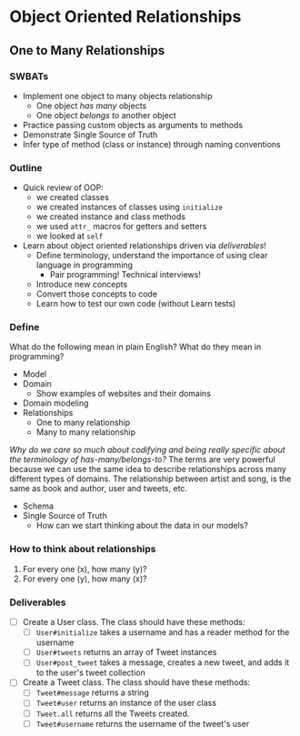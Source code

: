 Object Oriented Relationships
=============================

## One to Many Relationships

### SWBATs

* Implement one object to many objects relationship
  * One object _has many_ objects
  * One object _belongs to_ another object
* Practice passing custom objects as arguments to methods
* Demonstrate Single Source of Truth
* Infer type of method (class or instance) through naming conventions

### Outline

* Quick review of OOP:
  * we created classes
  * we created instances of classes using `initialize`
  * we created instance and class methods
  * we used `attr_` macros for getters and setters
  * we looked at `self`
* Learn about object oriented relationships driven via _deliverables_!
  * Define terminology, understand the importance of using clear language in programming
    * Pair programming! Technical interviews!
  * Introduce new concepts
  * Convert those concepts to code
  * Learn how to test our own code (without Learn tests)

### Define

What do the following mean in plain English? What do they mean in programming?

* Model
* Domain
  * Show examples of websites and their domains
* Domain modeling
* Relationships
  * One to many relationship
  * Many to many relationship

_Why do we care so much about codifying and being really specific about the terminology of has-many/belongs-to?_ The terms are very powerful because we can use the same idea to describe relationships across many different types of domains. The relationship between artist and song, is the same as book and author, user and tweets, etc.

* Schema
* Single Source of Truth
  * How can we start thinking about the data in our models?

### How to think about relationships
1. For every one (x), how many (y)?
2. For every one (y), how many (x)?

### Deliverables

- [ ] Create a User class. The class should have these methods:
  - [ ] `User#initialize` takes a username and has a reader method for the username
  - [ ] `User#tweets` returns an array of Tweet instances
  - [ ] `User#post_tweet` takes a message, creates a new tweet, and adds it to the user's tweet collection
- [ ] Create a Tweet class. The class should have these methods:
  - [ ] `Tweet#message` returns a string
  - [ ] `Tweet#user` returns an instance of the user class
  - [ ] `Tweet.all` returns all the Tweets created.
  - [ ] `Tweet#username` returns the username of the tweet's user